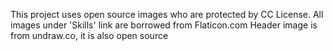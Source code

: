 This project uses open source images who are protected by CC License.
All images under 'Skills' link are borrowed from Flaticon.com
Header image is from undraw.co, it is also open source
